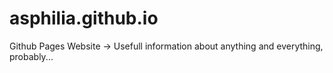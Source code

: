 # asphilia.github.io
Github Pages Website -> Usefull information about anything and everything, probably...
